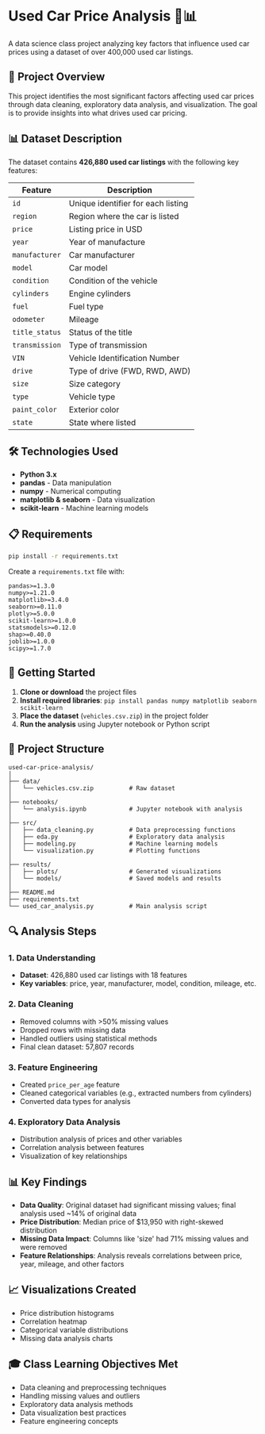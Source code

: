 # Used Car Price Analysis 🚗📊

A data science class project analyzing key factors that influence used car prices using a dataset of over 400,000 used car listings.

## 🎯 Project Overview

This project identifies the most significant factors affecting used car prices through data cleaning, exploratory data analysis, and visualization. The goal is to provide insights into what drives used car pricing.

## 📊 Dataset Description

The dataset contains **426,880 used car listings** with the following key features:

| Feature | Description |
|---------|-------------|
| `id` | Unique identifier for each listing |
| `region` | Region where the car is listed |
| `price` | Listing price in USD |
| `year` | Year of manufacture |
| `manufacturer` | Car manufacturer |
| `model` | Car model |
| `condition` | Condition of the vehicle |
| `cylinders` | Engine cylinders |
| `fuel` | Fuel type |
| `odometer` | Mileage |
| `title_status` | Status of the title |
| `transmission` | Type of transmission |
| `VIN` | Vehicle Identification Number |
| `drive` | Type of drive (FWD, RWD, AWD) |
| `size` | Size category |
| `type` | Vehicle type |
| `paint_color` | Exterior color |
| `state` | State where listed |

## 🛠️ Technologies Used

- **Python 3.x**
- **pandas** - Data manipulation
- **numpy** - Numerical computing
- **matplotlib & seaborn** - Data visualization
- **scikit-learn** - Machine learning models

## 📋 Requirements

```bash
pip install -r requirements.txt
```

Create a `requirements.txt` file with:
```
pandas>=1.3.0
numpy>=1.21.0
matplotlib>=3.4.0
seaborn>=0.11.0
plotly>=5.0.0
scikit-learn>=1.0.0
statsmodels>=0.12.0
shap>=0.40.0
joblib>=1.0.0
scipy>=1.7.0
```

## 🚀 Getting Started

1. **Clone or download** the project files
2. **Install required libraries**: `pip install pandas numpy matplotlib seaborn scikit-learn`
3. **Place the dataset** (`vehicles.csv.zip`) in the project folder
4. **Run the analysis** using Jupyter notebook or Python script

## 📁 Project Structure

```
used-car-price-analysis/
│
├── data/
│   └── vehicles.csv.zip          # Raw dataset
│
├── notebooks/
│   └── analysis.ipynb            # Jupyter notebook with analysis
│
├── src/
│   ├── data_cleaning.py          # Data preprocessing functions
│   ├── eda.py                    # Exploratory data analysis
│   ├── modeling.py               # Machine learning models
│   └── visualization.py          # Plotting functions
│
├── results/
│   ├── plots/                    # Generated visualizations
│   └── models/                   # Saved models and results
│
├── README.md
├── requirements.txt
└── used_car_analysis.py          # Main analysis script
```

## 🔍 Analysis Steps

### 1. Data Understanding
- **Dataset**: 426,880 used car listings with 18 features
- **Key variables**: price, year, manufacturer, model, condition, mileage, etc.

### 2. Data Cleaning
- Removed columns with >50% missing values
- Dropped rows with missing data
- Handled outliers using statistical methods
- Final clean dataset: 57,807 records

### 3. Feature Engineering
- Created `price_per_age` feature
- Cleaned categorical variables (e.g., extracted numbers from cylinders)
- Converted data types for analysis

### 4. Exploratory Data Analysis
- Distribution analysis of prices and other variables
- Correlation analysis between features
- Visualization of key relationships

## 📊 Key Findings

- **Data Quality**: Original dataset had significant missing values; final analysis used ~14% of original data
- **Price Distribution**: Median price of $13,950 with right-skewed distribution
- **Missing Data Impact**: Columns like 'size' had 71% missing values and were removed
- **Feature Relationships**: Analysis reveals correlations between price, year, mileage, and other factors

## 📈 Visualizations Created

- Price distribution histograms
- Correlation heatmap
- Categorical variable distributions
- Missing data analysis charts

## 🎓 Class Learning Objectives Met

- Data cleaning and preprocessing techniques
- Handling missing values and outliers
- Exploratory data analysis methods
- Data visualization best practices
- Feature engineering concepts
